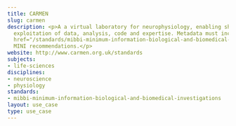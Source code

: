 ```yaml
---
title: CARMEN
slug: carmen
description: <p>A a virtual laboratory for neurophysiology, enabling sharing and collaborative
  exploitation of data, analysis, code and expertise. Metadata must include the <a
  href="/standards/mibbi-minimum-information-biological-and-biomedical-investigations.html">MIBBI</a>-registered
  MINI recommendations.</p>
website: http://www.carmen.org.uk/standards
subjects:
- life-sciences
disciplines:
- neuroscience
- physiology
standards:
- mibbi-minimum-information-biological-and-biomedical-investigations
layout: use_case
type: use_case
---
```


